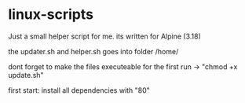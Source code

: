 # linux-scripts
Just a small helper script for me.
its written for Alpine (3.18)

the updater.sh and helper.sh goes into folder /home/

dont forget to make the files executeable for the first run -> "chmod +x update.sh"

first start: install all dependencies with "80"


